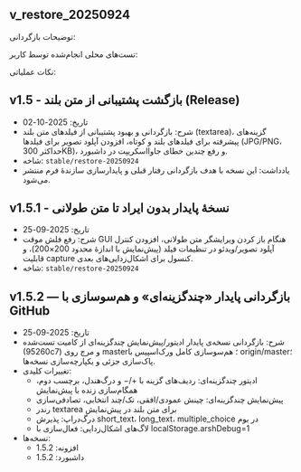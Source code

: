 ## v_restore_20250924


توضیحات بازگردانی:


تست‌های محلی انجام‌شده توسط کاربر:


نکات عملیاتی:

## v1.5 - بازگشت پشتیبانی از متن بلند (Release)

- تاریخ: 2025-10-02
- شرح: بازگردانی و بهبود پشتیبانی از فیلدهای متن بلند (textarea)، گزینه‌های پیشرفته برای فیلدهای بلند و کوتاه، افزودن آپلود تصویر برای فیلدها (JPG/PNG، حداکثر 300KB)، و رفع چندین خطای جاوااسکریپت در داشبورد.
- شاخه: `stable/restore-20250924`
- یادداشت: این نسخه با هدف بازگردانی رفتار قبلی و پایدارسازی سازندهٔ فرم منتشر می‌شود.

## v1.5.1 - نسخهٔ پایدار بدون ایراد تا متن طولانی

- تاریخ: 2025-09-25
- شرح: رفع فلش موقت GUI هنگام باز کردن ویرایشگر متن طولانی، افزودن کنترل آپلود تصویر/ویدئو در تنظیمات فیلد (پیش‌نمایش با اندازهٔ محدود 200×200)، و قابلیت capture کنسول برای اشکال‌زدایی‌های بعدی.
- شاخه: `stable/restore-20250924`

## v1.5.2 — بازگردانی پایدار «چندگزینه‌ای» و هم‌سوسازی با GitHub

- تاریخ: 2025-09-25
- شرح: بازگردانی نسخه‌ی پایدار ادیتور/پیش‌نمایش چندگزینه‌ای از کامیت تست‌شده (95260c7) و مرج روی master؛ هم‌سوسازی کامل ورک‌اسپیس با origin/master؛ پاک‌سازی جزئی و یکپارچه‌سازی نسخه‌ها.
- تغییرات کلیدی:
	- ادیتور چندگزینه‌ای: ردیف‌های گزینه با +/− و درگ‌هندل، برچسب دوم، همگام‌سازی زنده با پیش‌نمایش
	- پیش‌نمایش چندگزینه‌ای: چینش عمودی/افقی، تک/چند انتخابی، تصادفی‌سازی
	- رندر textarea برای متن بلند در پیش‌نمایش
	- درگ‌دراپ: پذیرش short_text، long_text، multiple_choice در بوم
	- لاگ‌های اشکال‌زدایی: فعال‌سازی با localStorage.arshDebug=1
- نسخه‌ها:
	- افزونه: 1.5.2
	- داشبورد: 1.5.2
